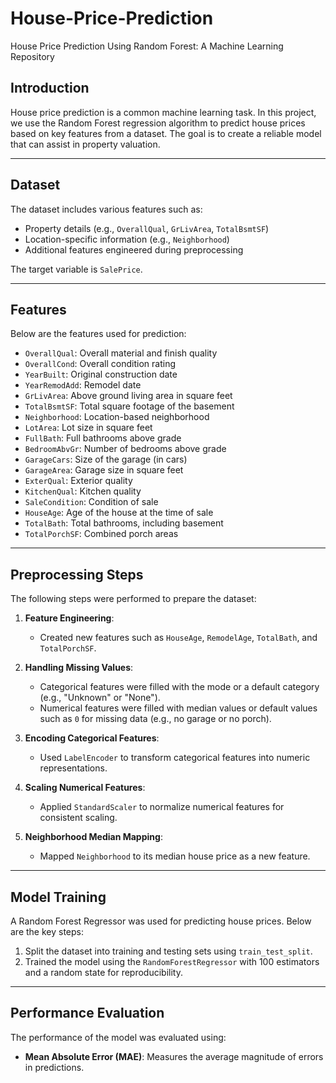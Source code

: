 # House-Price-Prediction
House Price Prediction Using Random Forest: A Machine Learning Repository

## Introduction  
House price prediction is a common machine learning task. In this project, we use the Random Forest regression algorithm to predict house prices based on key features from a dataset. The goal is to create a reliable model that can assist in property valuation.

---

## Dataset  
The dataset includes various features such as:  
- Property details (e.g., `OverallQual`, `GrLivArea`, `TotalBsmtSF`)  
- Location-specific information (e.g., `Neighborhood`)  
- Additional features engineered during preprocessing  

The target variable is `SalePrice`.  

---

## Features  
Below are the features used for prediction:  
- `OverallQual`: Overall material and finish quality  
- `OverallCond`: Overall condition rating  
- `YearBuilt`: Original construction date  
- `YearRemodAdd`: Remodel date  
- `GrLivArea`: Above ground living area in square feet  
- `TotalBsmtSF`: Total square footage of the basement  
- `Neighborhood`: Location-based neighborhood  
- `LotArea`: Lot size in square feet  
- `FullBath`: Full bathrooms above grade  
- `BedroomAbvGr`: Number of bedrooms above grade  
- `GarageCars`: Size of the garage (in cars)  
- `GarageArea`: Garage size in square feet  
- `ExterQual`: Exterior quality  
- `KitchenQual`: Kitchen quality  
- `SaleCondition`: Condition of sale  
- `HouseAge`: Age of the house at the time of sale  
- `TotalBath`: Total bathrooms, including basement  
- `TotalPorchSF`: Combined porch areas  

---

## Preprocessing Steps  
The following steps were performed to prepare the dataset:  
1. **Feature Engineering**:  
   - Created new features such as `HouseAge`, `RemodelAge`, `TotalBath`, and `TotalPorchSF`.  

2. **Handling Missing Values**:  
   - Categorical features were filled with the mode or a default category (e.g., "Unknown" or "None").  
   - Numerical features were filled with median values or default values such as `0` for missing data (e.g., no garage or no porch).  

3. **Encoding Categorical Features**:  
   - Used `LabelEncoder` to transform categorical features into numeric representations.  

4. **Scaling Numerical Features**:  
   - Applied `StandardScaler` to normalize numerical features for consistent scaling.  

5. **Neighborhood Median Mapping**:  
   - Mapped `Neighborhood` to its median house price as a new feature.  

---

## Model Training  
A Random Forest Regressor was used for predicting house prices. Below are the key steps:  
1. Split the dataset into training and testing sets using `train_test_split`.  
2. Trained the model using the `RandomForestRegressor` with 100 estimators and a random state for reproducibility.  

---

## Performance Evaluation  
The performance of the model was evaluated using:  
- **Mean Absolute Error (MAE)**: Measures the average magnitude of errors in predictions.  
